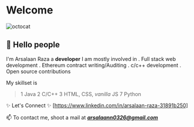 # **Welcome** 
![octocat](https://github.githubassets.com/images/icons/emoji/octocat.png)
## 👋 Hello people 
I'm Arsalaan Raza a __developer__ 
I am mostly involved in
. Full stack web development
. Ethereum contract writing/Auditing
. c/c++ development
. Open source contributions

My skillset is 
> 1 Java
> 2 C/C++
> 3 HTML, CSS, _vanilla_ JS
> 7 Python

 ✨ Let's Connect ✨
[https://www.linkedin.com/in/arsalaan-raza-31891b250]

📫 To contact me, shoot a mail at ***arsalaann0326@gmail.com*** 







<!---
- 👋 Hi, I’m @Raza-Arsalaan
- 👀 I’m interested in Blockchain development, dapps, web development, competitive coding, hackathons. 
- 🌱 I’m currently learning Python, data structures and algorithms, cryptograpy.
- 📫 To contact me, shoot a mail at arsalaan0326@gmail.com .
- [![An image of @exo's Holopin badges, which is a link to view their full Holopin profile](https://holopin.me/exo)](https://holopin.io/@exo)

💞️ I’m looking to collaborate on ...

Raza-Arsalaan/Raza-Arsalaan is a ✨ special ✨ repository because its `README.md` (this file) appears on your GitHub profile.
You can click the Preview link to take a look at your changes.
--->
